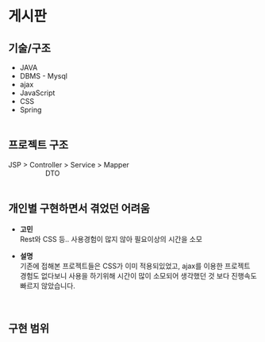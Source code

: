 # 게시판
## 기술/구조
* JAVA 
* DBMS - Mysql
* ajax
* JavaScript
* CSS
* Spring
<br><br>

## 프로젝트 구조
JSP > Controller > Service > Mapper
<br>&nbsp;&nbsp;&nbsp;&nbsp;&nbsp;&nbsp;&nbsp;&nbsp;&nbsp;&nbsp;&nbsp;&nbsp;&nbsp;&nbsp;&nbsp;&nbsp;&nbsp;&nbsp;&nbsp;DTO
<br><br>

## 개인별 구현하면서 겪었던 어려움 
* **고민** <br>
Rest와 CSS 등.. 사용경험이 많지 않아 필요이상의 시간을 소모

* **설명** <br>
기존에 접해본 프로젝트들은 CSS가 이미 적용되있었고,
ajax를 이용한 프로젝트 경험도 없다보니 사용을 하기위해 시간이 많이 소모되어
생각했던 것 보다 진행속도 빠르지 않았습니다.
<br>

## 구현 범위


<br><br>
